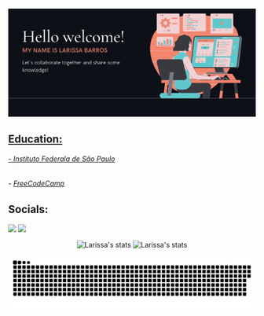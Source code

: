 <div>
<a href="https://github.com/larissabants">
</div>

<p align="center">
  <img src="./mybanner.jpg" />
</p>

## Education: 

###### - [Instituto Federala de São Paulo](https://www.ifsp.edu.br/)
###### - [FreeCodeCamp](https://freecodecamp.org)

## Socials:

 <a href = "mailto:larissabants@gmail.com"><img src="https://img.shields.io/badge/-Gmail-%23333?style=for-the-badge&logo=gmail&logoColor=white" target="_blank"></a>
  <a href="https://www.linkedin.com/in/larissa-barros-3083051bb/" target="_blank"><img src="https://img.shields.io/badge/-LinkedIn-%230077B5?style=for-the-badge&logo=linkedin&logoColor=white" target="_blank"></a> 

<p align="center">
  <span>
    <img src="https://github-readme-stats.vercel.app/api?username=larissabants&show_icons=true&theme=algolia" alt="Larissa's stats" height=175 />
  </span>
  <span>
    <img src="https://github-readme-stats.vercel.app/api/top-langs?username=larissabants&layout=compact&show_icons=true&theme=algolia" alt="Larissa's stats" height=175 />
  </span>
</p>
  
![Snake animation](https://github.com/larissabants/larissabants/blob/output/github-contribution-grid-snake.svg)


